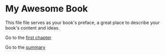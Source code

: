 # My Awesome Book

This file file serves as your book's preface, a great place to describe your book's content and ideas.

Go to the [first chapter](/chapter1.md)

Go to the [summary](/SUMMARY.md)


